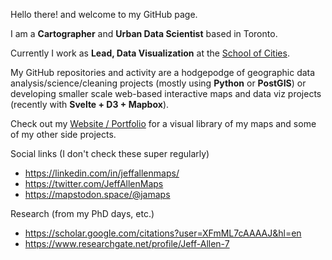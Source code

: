 Hello there! and welcome to my GitHub page. 

I am a **Cartographer** and **Urban Data Scientist** based in Toronto. 

Currently I work as **Lead, Data Visualization** at the [School of Cities](https://www.schoolofcities.utoronto.ca/). 

My GitHub repositories and activity are a hodgepodge of geographic data analysis/science/cleaning projects (mostly using **Python** or **PostGIS**) or developing smaller scale web-based interactive maps and data viz projects (recently with **Svelte + D3 + Mapbox**).

Check out my [Website / Portfolio](https://jamaps.github.io/) for a visual library of my maps and some of my other side projects.

Social links (I don't check these super regularly)
- https://linkedin.com/in/jeffallenmaps/
- https://twitter.com/JeffAllenMaps
- https://mapstodon.space/@jamaps

Research (from my PhD days, etc.)
- https://scholar.google.com/citations?user=XFmML7cAAAAJ&hl=en
- https://www.researchgate.net/profile/Jeff-Allen-7
